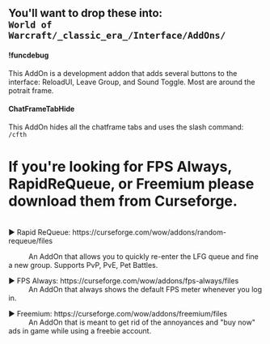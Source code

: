 <h2>You'll want to drop these into:<br> 
  <code>World of Warcraft/_classic_era_/Interface/AddOns/</code></h2>

<h4>!funcdebug</h4> This AddOn is a development addon that adds several buttons to the interface: ReloadUI, Leave Group, and Sound Toggle. Most are around the potrait frame.<br>
<h4>ChatFrameTabHide</h4> This AddOn hides all the chatframe tabs and uses the slash command: <code>/cfth</code> <p><h1></h1>


<h1>If you're looking for FPS Always, RapidReQueue, or Freemium please download them from Curseforge.</h1><br>
▶ Rapid ReQueue: https://curseforge.com/wow/addons/random-requeue/files<p>
<code>     </code> An AddOn that allows you to quickly re-enter the LFG queue and fine a new group. Supports PvP, PvE, Pet Battles.<p>
▶ FPS Always: https://curseforge.com/wow/addons/fps-always/files<br>
<code>     </code> An AddOn that always shows the default FPS meter whenever you log in.<p>
▶ Freemium: https://curseforge.com/wow/addons/freemium/files<br>
<code>     </code> An AddOn that is meant to get rid of the annoyances and "buy now" ads in game while using a freebie account.<p>
